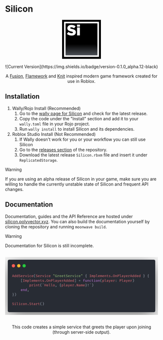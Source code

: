 # Silicon
<div align="center">
<img align="center" src="https://github.com/PolyVectors/Silicon/blob/main/assets/logo.png?raw=true" width="128">

</div>

<br>
<div align="center"/>
![Current Version](https://img.shields.io/badge/version-0.1.0_alpha.12-black)

A [Fusion](https://github.com/dphfox/Fusion), [Flamework](https://github.com/rbxts-flamework/core) and [Knit](https://github.com/Sleitnick/Knit) inspired modern game framework created for use in Roblox. 
</div>

## Installation
1. Wally/Rojo Install (Recommended)
   1. Go to the [wally page for Silicon](https://wally.run/package/polyvectors/silicon) and check for the latest release.
   2. Copy the code under the "Install" section and add it to your `wally.toml` file in your Rojo project.
   3. Run `wally install` to install Silicon and its dependencies.
2. Roblox Studio Install (Not Recommended)
   1. If Wally doesn't work for you or your workflow you can still use Silicon
   2. Go to the [releases section](https://github.com/PolyVectors/Silicon/releases) of the repository.
   3. Download the latest release `Silicon.rbxm` file and insert it under `ReplicatedStorage`.
> [!WARNING]
> If you are using an alpha release of Silicon in your game, make sure you are willing to handle the currently unstable state of Silicon and frequent API changes.

## Documentation
Documentation, guides and the API Reference are hosted under [silicon.polyvector.xyz](https://silicon.polyvector.xyz).
You can also build the documentation yourself by cloning the repository and running `moonwave build`.
> [!WARNING]
> Documentation for Silicon is still incomplete.

##
<!--moonwave-hide-before-this-line-->

<div align="center">
   <img align="center" src="https://github.com/PolyVectors/Silicon/blob/main/assets/example.png?raw=true" width="512"/>
   <p>
      <br/>
      This code creates a simple service that greets the player upon joining (through server-side output).
   </p>
</div>
